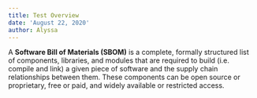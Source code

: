 ```yaml
---
title: Test Overview
date: 'August 22, 2020'
author: Alyssa
---
```


A **Software Bill of Materials (SBOM)** is a complete, formally structured list of components, libraries, and modules that are required to build (i.e. compile and link) a given piece of software and the supply chain relationships between them. These components can be open source or proprietary, free or paid, and widely available or restricted access. 
